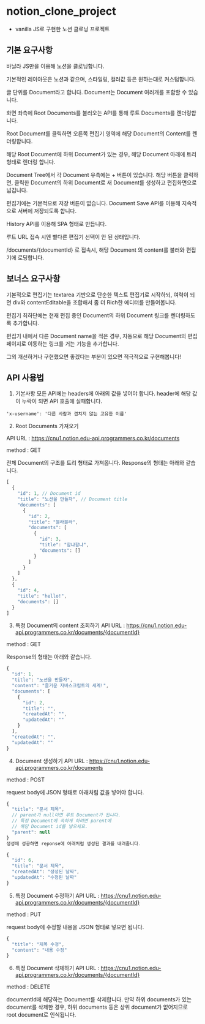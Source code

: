 # notion_clone_project

- vanilla JS로 구현한 노션 클로닝 프로젝트

## 기본 요구사항

바닐라 JS만을 이용해 노션을 클로닝합니다.

기본적인 레이아웃은 노션과 같으며, 스타일링, 컬러값 등은 원하는대로 커스텀합니다.

글 단위를 Document라고 합니다. Document는 Document 여러개를 포함할 수 있습니다.

화면 좌측에 Root Documents를 불러오는 API를 통해 루트 Documents를 렌더링합니다.

Root Document를 클릭하면 오른쪽 편집기 영역에 해당 Document의 Content를 렌더링합니다.

해당 Root Document에 하위 Document가 있는 경우, 해당 Document 아래에 트리 형태로 렌더링 합니다.

Document Tree에서 각 Document 우측에는 + 버튼이 있습니다. 해당 버튼을 클릭하면, 클릭한 Document의 하위 Document로 새 Document를 생성하고 편집화면으로 넘깁니다.

편집기에는 기본적으로 저장 버튼이 없습니다. Document Save API를 이용해 지속적으로 서버에 저장되도록 합니다.

History API를 이용해 SPA 형태로 만듭니다.

루트 URL 접속 시엔 별다른 편집기 선택이 안 된 상태입니다.

/documents/{documentId} 로 접속시, 해당 Document 의 content를 불러와 편집기에 로딩합니다.

## 보너스 요구사항

기본적으로 편집기는 textarea 기반으로 단순한 텍스트 편집기로 시작하되, 여력이 되면 div와 contentEditable을 조합해서 좀 더 Rich한 에디터를 만들어봅니다.

편집기 최하단에는 현재 편집 중인 Document의 하위 Document 링크를 렌더링하도록 추가합니다.

편집기 내에서 다른 Document name을 적은 경우, 자동으로 해당 Document의 편집 페이지로 이동하는 링크를 거는 기능을 추가합니다.

그외 개선하거나 구현했으면 좋겠다는 부분이 있으면 적극적으로 구현해봅니다!

## API 사용법

1. 기본사항
모든 API에는 headers에 아래의 값을 넣어야 합니다. header에 해당 값이 누락이 되면 API 호출에 실패합니다.

```
'x-username': '다른 사람과 겹치지 않는 고유한 이름'
```

2. Root Documents 가져오기

API URL : https://cnu1.notion.edu-api.programmers.co.kr/documents

method : GET

전체 Document의 구조를 트리 형태로 가져옵니다. Response의 형태는 아래와 같습니다.

```javascript
[
  {
    "id": 1, // Document id
    "title": "노션을 만들자", // Document title
    "documents": [
      {
        "id": 2,
        "title": "블라블라",
        "documents": [
          {
            "id": 3,
            "title": "함냐함냐",
            "documents": []
          }
        ]
      }
    ]
  },
  {
    "id": 4,
    "title": "hello!",
    "documents": []
  }
]
```

3. 특정 Document의 content 조회하기
API URL : https://cnu1.notion.edu-api.programmers.co.kr/documents/{documentId}

method : GET

Response의 형태는 아래와 같습니다.

```javascript
{
  "id": 1,
  "title": "노션을 만들자",
  "content": "즐거운 자바스크립트의 세계!",
  "documents": [
    {
      "id": 2,
      "title": "",
      "createdAt": "",
      "updatedAt": ""
    }
  ],
  "createdAt": "",
  "updatedAt": ""
}
```

4. Document 생성하기
API URL : https://cnu1.notion.edu-api.programmers.co.kr/documents

method : POST

request body에 JSON 형태로 아래처럼 값을 넣어야 합니다.

```javascript
{
  "title": "문서 제목",
  // parent가 null이면 루트 Document가 됩니다.
  // 특정 Document에 속하게 하려면 parent에
  // 해당 Document id를 넣으세요.
  "parent": null
}
생성에 성공하면 reponse에 아래처럼 생성된 결과를 내려줍니다.

{
  "id": 6,
  "title": "문서 제목",
  "createdAt": "생성된 날짜",
  "updatedAt": "수정된 날짜"
}
```

5. 특정 Document 수정하기
API URL : https://cnu1.notion.edu-api.programmers.co.kr/documents/{documentId}

method : PUT

request body에 수정할 내용을 JSON 형태로 넣으면 됩니다.

```javascript
{
  "title": "제목 수정",
  "content": "내용 수정"
}
```

6. 특정 Document 삭제하기
API URL : https://cnu1.notion.edu-api.programmers.co.kr/documents/{documentId}

method : DELETE

documentId에 해당하는 Document를 삭제합니다.
만약 하위 documents가 있는 document를 삭제한 경우, 하위 documents 등은 상위 document가 없어지므로 root document로 인식됩니다.
